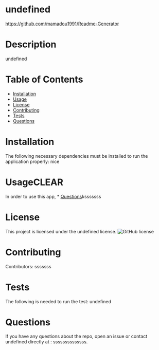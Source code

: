 # undefined
  https://github.com/mamadou1991/Readme-Generator
  # Description
  undefined
  # Table of Contents 
  * [Installation](#installation)
  * [Usage](#usage)
  * [License](#license)
  * [Contributing](#contributing)
  * [Tests](#tests)
  * [Questions](#questions)
  # Installation
  The following necessary dependencies must be installed to run the application properly: nice
  # UsageCLEAR
  In order to use this app,   * [Questions](#questions)ksssssss
  # License
  This project is licensed under the undefined license. 
  ![GitHub license](https://img.shields.io/badge/license-MIT-blue.svg)
  # Contributing
  ​Contributors: sssssss
  # Tests
  The following is needed to run the test: undefined
  # Questions
  If you have any questions about the repo, open an issue or contact undefined directly at : ssssssssssssss.
  
